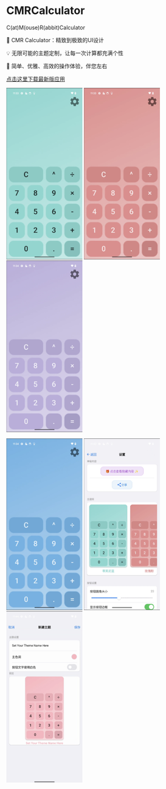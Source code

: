 # CMRCalculator
C(at)M(ouse)R(abbit)Calculator

💖 CMR Calculator：精致到极致的UI设计

💡 无限可能的主题定制，让每一次计算都充满个性

🌟 简单、优雅、高效的操作体验，伴您左右

[点击这里下载最新版应用](https://github.com/xiaoshuita666/CMRCalculator/releases/download/v1.0.0/CMRCalculator.apk)

<p float="left">
  <img src="Images/主题-蒂芙尼蓝.png" alt="Description" width="200"/>
  <img src="Images/主题-玫瑰粉.png" alt="Description" width="200"/>
  <img src="Images/主题-薰衣草紫.png" alt="Description" width="200"/>
</p>
<p float="left">
  <img src="Images/主题-极光蓝.png" alt="Description" width="200"/>
  <img src="Images/设置界面.png" alt="Description" width="200"/>
  <img src="Images/添加主题界面.png" alt="Description" width="200"/>
</p>
